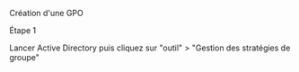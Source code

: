 Création d'une GPO

Étape 1

Lancer Active Directory puis cliquez sur "outil" > "Gestion des stratégies de groupe"

